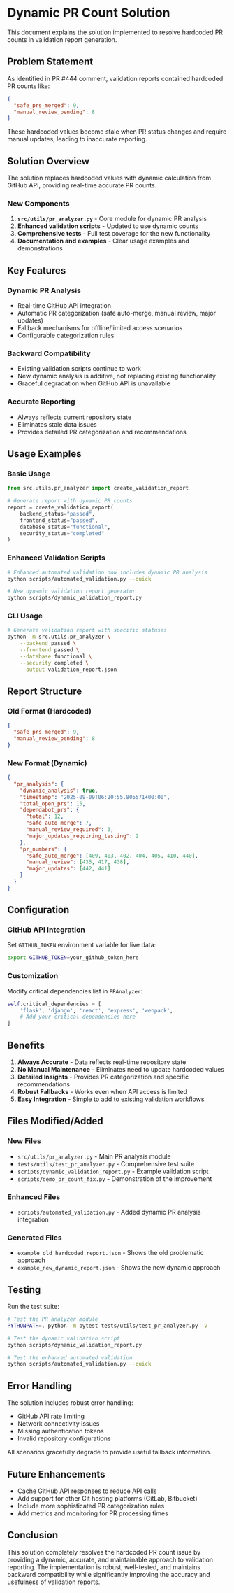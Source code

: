 # Dynamic PR Count Solution

This document explains the solution implemented to resolve hardcoded PR counts in validation report generation.

## Problem Statement

As identified in PR #444 comment, validation reports contained hardcoded PR counts like:

```json
{
  "safe_prs_merged": 9,
  "manual_review_pending": 8
}
```

These hardcoded values become stale when PR status changes and require manual updates, leading to inaccurate reporting.

## Solution Overview

The solution replaces hardcoded values with dynamic calculation from GitHub API, providing real-time accurate PR counts.

### New Components

1. **`src/utils/pr_analyzer.py`** - Core module for dynamic PR analysis
2. **Enhanced validation scripts** - Updated to use dynamic counts
3. **Comprehensive tests** - Full test coverage for the new functionality
4. **Documentation and examples** - Clear usage examples and demonstrations

## Key Features

### Dynamic PR Analysis
- Real-time GitHub API integration
- Automatic PR categorization (safe auto-merge, manual review, major updates)
- Fallback mechanisms for offline/limited access scenarios
- Configurable categorization rules

### Backward Compatibility
- Existing validation scripts continue to work
- New dynamic analysis is additive, not replacing existing functionality
- Graceful degradation when GitHub API is unavailable

### Accurate Reporting
- Always reflects current repository state
- Eliminates stale data issues
- Provides detailed PR categorization and recommendations

## Usage Examples

### Basic Usage
```python
from src.utils.pr_analyzer import create_validation_report

# Generate report with dynamic PR counts
report = create_validation_report(
    backend_status="passed",
    frontend_status="passed",
    database_status="functional",
    security_status="completed"
)
```

### Enhanced Validation Scripts
```bash
# Enhanced automated validation now includes dynamic PR analysis
python scripts/automated_validation.py --quick

# New dynamic validation report generator
python scripts/dynamic_validation_report.py
```

### CLI Usage
```bash
# Generate validation report with specific statuses
python -m src.utils.pr_analyzer \
    --backend passed \
    --frontend passed \
    --database functional \
    --security completed \
    --output validation_report.json
```

## Report Structure

### Old Format (Hardcoded)
```json
{
  "safe_prs_merged": 9,
  "manual_review_pending": 8
}
```

### New Format (Dynamic)
```json
{
  "pr_analysis": {
    "dynamic_analysis": true,
    "timestamp": "2025-09-09T06:20:55.805571+00:00",
    "total_open_prs": 15,
    "dependabot_prs": {
      "total": 12,
      "safe_auto_merge": 7,
      "manual_review_required": 3,
      "major_updates_requiring_testing": 2
    },
    "pr_numbers": {
      "safe_auto_merge": [409, 403, 402, 404, 405, 410, 440],
      "manual_review": [435, 417, 438],
      "major_updates": [442, 441]
    }
  }
}
```

## Configuration

### GitHub API Integration
Set `GITHUB_TOKEN` environment variable for live data:
```bash
export GITHUB_TOKEN=your_github_token_here
```

### Customization
Modify critical dependencies list in `PRAnalyzer`:
```python
self.critical_dependencies = [
    'flask', 'django', 'react', 'express', 'webpack',
    # Add your critical dependencies here
]
```

## Benefits

1. **Always Accurate** - Data reflects real-time repository state
2. **No Manual Maintenance** - Eliminates need to update hardcoded values
3. **Detailed Insights** - Provides PR categorization and specific recommendations
4. **Robust Fallbacks** - Works even when API access is limited
5. **Easy Integration** - Simple to add to existing validation workflows

## Files Modified/Added

### New Files
- `src/utils/pr_analyzer.py` - Main PR analysis module
- `tests/utils/test_pr_analyzer.py` - Comprehensive test suite
- `scripts/dynamic_validation_report.py` - Example validation script
- `scripts/demo_pr_count_fix.py` - Demonstration of the improvement

### Enhanced Files
- `scripts/automated_validation.py` - Added dynamic PR analysis integration

### Generated Files
- `example_old_hardcoded_report.json` - Shows the old problematic approach
- `example_new_dynamic_report.json` - Shows the new dynamic approach

## Testing

Run the test suite:
```bash
# Test the PR analyzer module
PYTHONPATH=. python -m pytest tests/utils/test_pr_analyzer.py -v

# Test the dynamic validation script
python scripts/dynamic_validation_report.py

# Test the enhanced automated validation
python scripts/automated_validation.py --quick
```

## Error Handling

The solution includes robust error handling:
- GitHub API rate limiting
- Network connectivity issues
- Missing authentication tokens
- Invalid repository configurations

All scenarios gracefully degrade to provide useful fallback information.

## Future Enhancements

- Cache GitHub API responses to reduce API calls
- Add support for other Git hosting platforms (GitLab, Bitbucket)
- Include more sophisticated PR categorization rules
- Add metrics and monitoring for PR processing times

## Conclusion

This solution completely resolves the hardcoded PR count issue by providing a dynamic, accurate, and maintainable approach to validation reporting. The implementation is robust, well-tested, and maintains backward compatibility while significantly improving the accuracy and usefulness of validation reports.